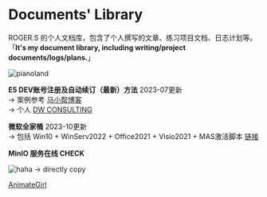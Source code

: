 # Documents' Library 

ROGER.S 的个人文档库，包含了个人撰写的文章、练习项目文档、日志计划等。           
「__It's my document library, including writing/project documents/logs/plans.__」   

![pianoland](http://47.100.11.17:8600/010/020/IMG_6472.jpg)    

**E5 DEV账号注册及自动续订（最新）方法**   2023-07更新    
  →  案例参考 [马小帮博客](https://www.maxiaobang.com/9794.html)    
  →  个人 [DW CONSULTING](https://icruiseinfo.onmicrosoft.com)

**微软全家桶**    2023-10更新     
  →  包括 Win10 + WinServ2022 + Office2021 + Visio2021 + MAS激活脚本 [链接](https://pan.baidu.com/s/1Efb59sc94Rat78TZRZMgww?pwd=2233)    


**MinIO 服务在线 CHECK**     

![haha](http://47.100.11.17:8600/010/020/IMG_6471.JPG) → directly copy      

[AnimateGirl](http://47.100.11.17:8600/010/011/animate.PNG)          



